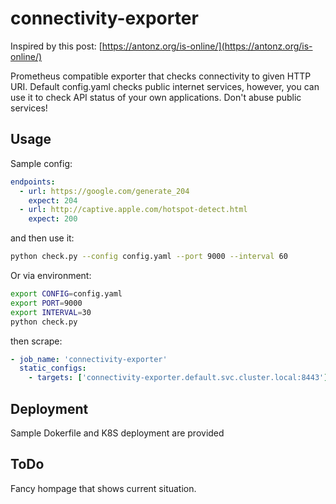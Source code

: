 # connectivity-exporter

Inspired by this post: [https://antonz.org/is-online/](https://antonz.org/is-online/)

Prometheus compatible exporter that checks connectivity to given HTTP URI. Default config.yaml checks public internet services, however, you can use it to check API status of your own applications. Don't abuse public services!

## Usage

Sample config:

```yaml
endpoints:
  - url: https://google.com/generate_204
    expect: 204
  - url: http://captive.apple.com/hotspot-detect.html
    expect: 200
```

and then use it:

```bash
python check.py --config config.yaml --port 9000 --interval 60
```

Or via environment:

```bash
export CONFIG=config.yaml
export PORT=9000
export INTERVAL=30
python check.py
```

then scrape:

```yaml
- job_name: 'connectivity-exporter'
  static_configs:
    - targets: ['connectivity-exporter.default.svc.cluster.local:8443']

```

## Deployment

Sample Dokerfile and K8S deployment are provided

## ToDo

Fancy hompage that shows current situation.
